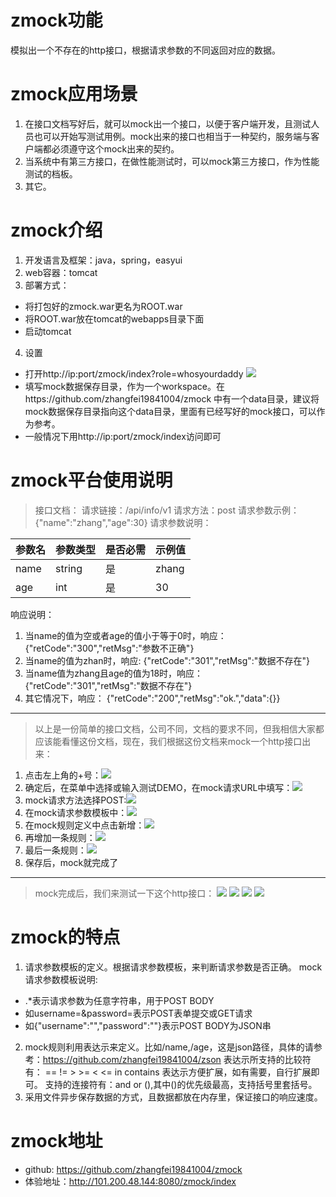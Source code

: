 zmock功能
====

模拟出一个不存在的http接口，根据请求参数的不同返回对应的数据。

zmock应用场景
====

1.  在接口文档写好后，就可以mock出一个接口，以便于客户端开发，且测试人员也可以开始写测试用例。mock出来的接口也相当于一种契约，服务端与客户端都必须遵守这个mock出来的契约。
2.  当系统中有第三方接口，在做性能测试时，可以mock第三方接口，作为性能测试的档板。
3.  其它。

zmock介绍
====

1.  开发语言及框架：java，spring，easyui
2.  web容器：tomcat
3.  部署方式：
 * 将打包好的zmock.war更名为ROOT.war
 * 将ROOT.war放在tomcat的webapps目录下面
 * 启动tomcat
4.  设置
  * 打开http://ip:port/zmock/index?role=whosyourdaddy
  ![](/uploads/photo/2017/65fb7aa1-0baf-45ab-8251-cf939d193163.png!large)
  * 填写mock数据保存目录，作为一个workspace。在https://github.com/zhangfei19841004/zmock 中有一个data目录，建议将mock数据保存目录指向这个data目录，里面有已经写好的mock接口，可以作为参考。
  * 一般情况下用http://ip:port/zmock/index访问即可

zmock平台使用说明
====
>  接口文档：
请求链接：/api/info/v1
请求方法：post
请求参数示例：{"name":"zhang","age":30}
请求参数说明：

| 参数名 | 参数类型 | 是否必需 | 示例值 |
| --------- | ------------ | ------------ | --------- |
| name   | string      | 是            | zhang  |
| age      | int           | 是            | 30        |

响应说明：
  1. 当name的值为空或者age的值小于等于0时，响应：
{"retCode":"300","retMsg":"参数不正确"}
  2.  当name的值为zhan时，响应:
{"retCode":"301","retMsg":"数据不存在"}
  3.  当name值为zhang且age的值为18时，响应：
{"retCode":"301","retMsg":"数据不存在"}
  4.  其它情况下，响应：
{"retCode":"200","retMsg":"ok.","data":{}}

***

>  以上是一份简单的接口文档，公司不同，文档的要求不同，但我相信大家都应该能看懂这份文档，现在，我们根据这份文档来mock一个http接口出来：
  1. 点击左上角的+号：![](/uploads/photo/2017/a33a5327-5cd6-4595-b07b-5fc74eb66800.png!large)
  2. 确定后，在菜单中选择或输入测试DEMO，在mock请求URL中填写：![](/uploads/photo/2017/22f6c283-e3dc-47b9-932a-36abaad5cedd.png!large)
  3. mock请求方法选择POST:![](/uploads/photo/2017/08c0c485-4c63-401a-81a0-6962f377a3a1.png!large)
  4. 在mock请求参数模板中：![](/uploads/photo/2017/c3859752-e489-4b0b-be04-9f4816388fe0.png!large)
  5. 在mock规则定义中点击新增：![](/uploads/photo/2017/36cb97ff-d047-4d77-8deb-b05c445d9b13.png!large)
  6. 再增加一条规则：![](/uploads/photo/2017/a5ee19b8-ea28-4e82-ab31-139f1460e602.png!large)
  7. 最后一条规则：![](/uploads/photo/2017/7b49cded-db16-43cc-a756-9321023373df.png!large)
  8. 保存后，mock就完成了

***

>  mock完成后，我们来测试一下这个http接口：
![](/uploads/photo/2017/2b9e84f0-4f98-4bf8-aa2b-10cce7e26c24.png!large)
![](/uploads/photo/2017/ddebdc65-a7da-4483-8965-67d6279b4055.png!large)
![](/uploads/photo/2017/904419a6-bbb0-452b-bdd5-be840b28cd2f.png!large)
![](/uploads/photo/2017/81f9c94b-fea0-4834-80bd-f859b5840102.png!large)

zmock的特点
====
1.  请求参数模板的定义。根据请求参数模板，来判断请求参数是否正确。
mock请求参数模板说明:
  * .*表示请求参数为任意字符串，用于POST BODY
  * 如username=&password=表示POST表单提交或GET请求
  * 如{"username":"","password":""}表示POST BODY为JSON串
2.  mock规则利用表达示来定义。比如/name,/age，这是json路径，具体的请参考：https://github.com/zhangfei19841004/zson
表达示所支持的比较符有：
==		!=		>		>=		<		<=		in		contains
表达示方便扩展，如有需要，自行扩展即可。
支持的连接符有：and		or		(),其中()的优先级最高，支持括号里套括号。
3.  采用文件异步保存数据的方式，且数据都放在内存里，保证接口的响应速度。

zmock地址
====
* github:  https://github.com/zhangfei19841004/zmock
* 体验地址：http://101.200.48.144:8080/zmock/index
